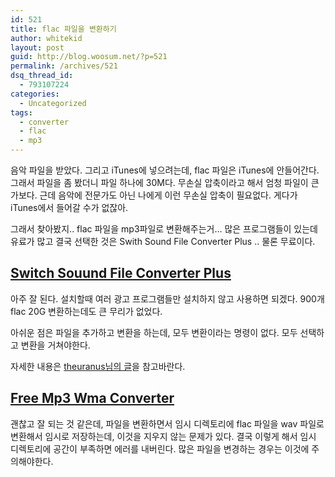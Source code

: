 ```yaml
---
id: 521
title: flac 파일을 변환하기
author: whitekid
layout: post
guid: http://blog.woosum.net/?p=521
permalink: /archives/521
dsq_thread_id:
  - 793107224
categories:
  - Uncategorized
tags:
  - converter
  - flac
  - mp3
---
```

음악 파일을 받았다. 그리고 iTunes에 넣으려는데, flac 파일은 iTunes에 안들어간다. 그래서 파일을 좀 봤더니 파일 하나에 30M다. 무손실 압축이라고 해서 엄청 파일이 큰가보다. 근데 음악에 전문가도 아닌 나에게 이런 무손실 압축이 필요없다. 게다가 iTunes에서 들어갈 수가 없잖아.

그래서 찾아봤지.. flac 파일을 mp3파일로 변환해주는거... 많은 프로그램들이 있는데 유료가 많고 결국 선택한 것은 Swith Sound File Converter Plus .. 물론 무료이다.

## [Switch Souund File Converter Plus][1]

아주 잘 된다. 설치할때 여러 광고 프로그램들만 설치하지 않고 사용하면 되겠다. 900개 flac 20G 변환하는데도 큰 무리가 없었다.

아쉬운 점은 파일을 추가하고 변환을 하는데, 모두 변환이라는 명령이 없다. 모두 선택하고 변환을 거쳐야한다.

자세한 내용은 [theuranus님의 글][2]을 참고바란다.

## [Free Mp3 Wma Converter][3]

괜찮고 잘 되는 것 같은데, 파일을 변환하면서 임시 디렉토리에 flac 파일을 wav 파일로 변환해서 임시로 저장하는데, 이것을 지우지 않는 문제가 있다. 결국 이렇게 해서 임시 디렉토리에 공간이 부족하면 에러를 내버린다. 많은 파일을 변경하는 경우는 이것에 주의해야한다.

 [1]: http://www.nch.com.au/switch/
 [2]: http://theuranus.tistory.com/493
 [3]: http://www.koyotesoft.com/